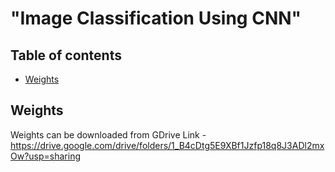 # "Image Classification Using CNN"

## Table of contents
* [Weights](#weights)

## Weights
Weights can be downloaded from GDrive Link - https://drive.google.com/drive/folders/1_B4cDtg5E9XBf1Jzfp18q8J3ADl2mxOw?usp=sharing
